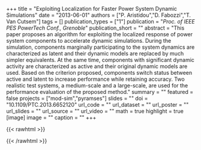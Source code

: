 +++
title = "Exploiting Localization for Faster Power System Dynamic Simulations"
date = "2013-06-01"
authors = ["P. Aristidou","D. Fabozzi","T. Van Cutsem"]
tags = []
publication_types = ["1"]
publication = "_Proc. of IEEE PES PowerTech Conf., Grenoble_"
publication_short = ""
abstract = "This paper proposes an algorithm for exploiting the localized response of power system components to accelerate dynamic simulations. During the simulation, components marginally participating to the system dynamics are characterized as latent and their dynamic models are replaced by much simpler equivalents. At the same time, components with significant dynamic activity are characterized as active and their original dynamic models are used. Based on the criterion proposed, components switch status between active and latent to increase performance while retaining accuracy. Two realistic test systems, a medium-scale and a large-scale, are used for the performance evaluation of the proposed method."
summary = ""
featured = false
projects = ["mod-sim","pyramses"]
slides = ""
doi = "10.1109/PTC.2013.6652120"
url_code = ""
url_dataset = ""
url_poster = ""
url_slides = ""
url_source = ""
url_video = ""
math = true
highlight = true
[image]
image = ""
caption = ""
+++

{{< rawhtml >}}
<div data-badge-details="right" data-badge-type="medium-donut" data-doi="10.1109/PTC.2013.6652120" data-hide-no-mentions="true" class="altmetric-embed"></div>
{{< /rawhtml >}}

